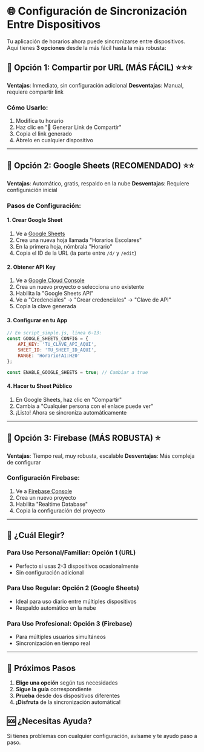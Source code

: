 # 🌐 Configuración de Sincronización Entre Dispositivos

Tu aplicación de horarios ahora puede sincronizarse entre dispositivos. Aquí tienes **3 opciones** desde la más fácil hasta la más robusta:

## 🎯 Opción 1: Compartir por URL (MÁS FÁCIL) ⭐⭐⭐

**Ventajas**: Inmediato, sin configuración adicional
**Desventajas**: Manual, requiere compartir link

### Cómo Usarlo:
1. Modifica tu horario
2. Haz clic en "🔗 Generar Link de Compartir" 
3. Copia el link generado
4. Ábrelo en cualquier dispositivo

---

## 🎯 Opción 2: Google Sheets (RECOMENDADO) ⭐⭐

**Ventajas**: Automático, gratis, respaldo en la nube
**Desventajas**: Requiere configuración inicial

### Pasos de Configuración:

#### 1. Crear Google Sheet
1. Ve a [Google Sheets](https://sheets.google.com)
2. Crea una nueva hoja llamada "Horarios Escolares"
3. En la primera hoja, nómbrala "Horario"
4. Copia el ID de la URL (la parte entre `/d/` y `/edit`)

#### 2. Obtener API Key
1. Ve a [Google Cloud Console](https://console.cloud.google.com)
2. Crea un nuevo proyecto o selecciona uno existente
3. Habilita la "Google Sheets API"
4. Ve a "Credenciales" → "Crear credenciales" → "Clave de API"
5. Copia la clave generada

#### 3. Configurar en tu App
```javascript
// En script_simple.js, línea 6-13:
const GOOGLE_SHEETS_CONFIG = {
    API_KEY: 'TU_CLAVE_API_AQUI',
    SHEET_ID: 'TU_SHEET_ID_AQUI',
    RANGE: 'Horario!A1:H20'
};

const ENABLE_GOOGLE_SHEETS = true; // Cambiar a true
```

#### 4. Hacer tu Sheet Público
1. En Google Sheets, haz clic en "Compartir"
2. Cambia a "Cualquier persona con el enlace puede ver"
3. ¡Listo! Ahora se sincroniza automáticamente

---

## 🎯 Opción 3: Firebase (MÁS ROBUSTA) ⭐

**Ventajas**: Tiempo real, muy robusta, escalable
**Desventajas**: Más compleja de configurar

### Configuración Firebase:
1. Ve a [Firebase Console](https://console.firebase.google.com)
2. Crea un nuevo proyecto
3. Habilita "Realtime Database"
4. Copia la configuración del proyecto

---

## 🚀 ¿Cuál Elegir?

### Para Uso Personal/Familiar: **Opción 1** (URL)
- Perfecto si usas 2-3 dispositivos ocasionalmente
- Sin configuración adicional

### Para Uso Regular: **Opción 2** (Google Sheets)
- Ideal para uso diario entre múltiples dispositivos
- Respaldo automático en la nube

### Para Uso Profesional: **Opción 3** (Firebase)
- Para múltiples usuarios simultáneos
- Sincronización en tiempo real

---

## 📝 Próximos Pasos

1. **Elige una opción** según tus necesidades
2. **Sigue la guía** correspondiente
3. **Prueba** desde dos dispositivos diferentes
4. **¡Disfruta** de la sincronización automática!

## 🆘 ¿Necesitas Ayuda?

Si tienes problemas con cualquier configuración, avísame y te ayudo paso a paso.